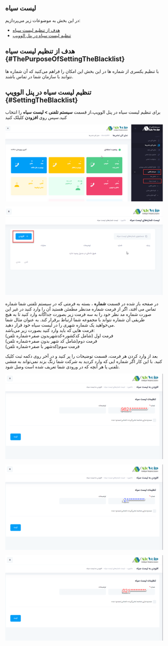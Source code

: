 ## لیست سیاه

در این بخش به موضوعات زیر می‌پردازیم:
- [  	هدف از تنظیم لیست سیاه   ](#ThePurposeOfSettingTheBlacklist)
- [	تنظیم لیست سیاه در پنل الوویپ ](#SettingTheBlacklist)

## 	هدف از تنظیم لیست سیاه {#ThePurposeOfSettingTheBlacklist}

با تنظیم یکسری از شماره ها در این بخش این امکان را فراهم می‌کنید که آن شماره ها نتوانند با سازمان شما در تماس باشند.

## تنظیم لیست سیاه در پنل الوویپ  {#SettingTheBlacklist}

برای تنظیم لیست سیاه در پنل الوویپ،از قسمت **سیستم تلفنی > لیست سیاه** را انتخاب ‌کنید.سپس روی **افزودن** کلیلک کنید


![باز کردن ماژول لیست سیاه  ](./Images/route-blacklist.png)

![باز کردن ماژول لیست سیاه  ](./Images/route-blacklist1.png)

در صفحه باز شده در قسمت **شماره** ، بسته به فرمتی که در سیستم تلفنی شما  شماره تماس می افتد، اگر از فرمت شماره مدنظر مطمئن هستید آن را وارد کنید در غیر این صورت شماره مد نظر خود را به سه فرمت زیر بصورت جداگانه وارد کنید تا به هیچ طریقی آن شماره نتواند با مجموعه شما ارتباط برقرار کند. به عنوان مثال شما می‌خواهید یک شماره شهری را در لیست سیاه خود قرار دهید. <br>فرمت هایی که باید وارد کنید بصورت زیر 
می‌باشد:</br>
فرمت اول (شامل کدکشور+کدشهربدون صفر+شماره تلفن) </br>
فرمت دوم(شامل کد شهر بدون صفر+شماره تلفن)</br>
فرمت سوم(کدشهر با صفر+شماره تلفن)</br>

بعد از وارد کردن هر فرمت، قسمت توضیحات را پر کنید و در آخر روی دکمه ثبت کلیک کنید.  با این کار اگر شماره ایی که وارد کردید به شرکت شما زنگ بزند نمی‌تواند به منشی تلفنی یا هر آنچه که در ورودی شما تعریف شده  است وصل شود.

![باز کردن ماژول لیست سیاه  ](./Images/route-blacklist2.png)

![باز کردن ماژول لیست سیاه  ](./Images/route-blacklist3.png)

![باز کردن ماژول لیست سیاه  ](./Images/route-blacklist4.png)

